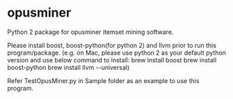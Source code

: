 # opusminer
Python 2 package for opusminer itemset mining software.

Please install boost, boost-python(for python 2) and llvm prior to run this program/package.
(e.g. on Mac, please use python 2 as your default python version and use below command to install:
brew install boost
brew install boost-python
brew install llvm --universal)

Refer TestOpusMiner.py in Sample folder as an example to use this program.


